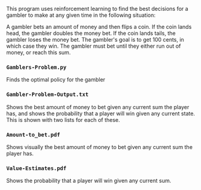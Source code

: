 This program uses reinforcement learning to find the best decisions for a gambler to make at any given time in the following situation: 

A gambler bets an amount of money and then flips a coin. If the coin lands head, the gambler doubles the money bet. If the coin lands tails, the gambler loses the money bet. The gambler's goal is to get 100 cents, in which case they win. The gambler must bet until they either run out of money, or reach this sum.

### `Gamblers-Problem.py`
Finds the optimal policy for the gambler

### `Gambler-Problem-Output.txt`
Shows the best amount of money to bet given any current sum the player has, and shows the probability that a player will win given any current state. This is shown with two lists for each of these.

### `Amount-to_bet.pdf`
Shows visually the best amount of money to bet given any current sum the player has.

### `Value-Estimates.pdf`
Shows the probability that a player will win given any current sum.
